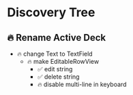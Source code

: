 #  Discovery Tree

## 🔥 Rename Active Deck
- 🔥 change Text to TextField
    - 🔥 make EditableRowView
        - ✅ edit string
        - ✅ delete string
        - 🔥 disable multi-line in keyboard
